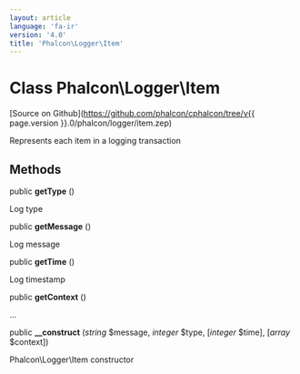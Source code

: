 ```yaml
---
layout: article
language: 'fa-ir'
version: '4.0'
title: 'Phalcon\Logger\Item'
---
```

# Class **Phalcon\Logger\Item**

[Source on Github](https://github.com/phalcon/cphalcon/tree/v{{ page.version }}.0/phalcon/logger/item.zep)

Represents each item in a logging transaction

## Methods

public **getType** ()

Log type

public **getMessage** ()

Log message

public **getTime** ()

Log timestamp

public **getContext** ()

...

public **__construct** (*string* $message, *integer* $type, [*integer* $time], [*array* $context])

Phalcon\Logger\Item constructor